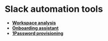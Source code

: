 # Slack automation tools
* [**Workspace analysis**](./workspace-analysis)
* [**Onboarding assistant**](./onboarding-assistant)
* [**1Password provisioning**](./onepassword-provisioning)
